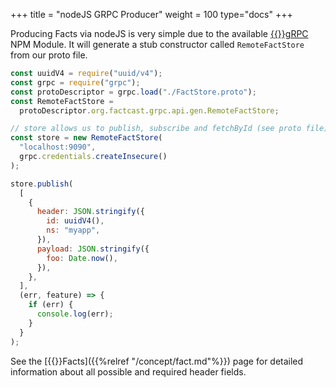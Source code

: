 +++
title = "nodeJS GRPC Producer"
weight = 100
type="docs"
+++

Producing Facts via nodeJS is very simple due to the available [{{<icon name="circle-arrow-right" size="small">}}gRPC](https://www.npmjs.com/package/grpc) NPM Module. It will generate a stub constructor called `RemoteFactStore` from our proto file.

```javascript
const uuidV4 = require("uuid/v4");
const grpc = require("grpc");
const protoDescriptor = grpc.load("./FactStore.proto");
const RemoteFactStore =
  protoDescriptor.org.factcast.grpc.api.gen.RemoteFactStore;

// store allows us to publish, subscribe and fetchById (see proto file)
const store = new RemoteFactStore(
  "localhost:9090",
  grpc.credentials.createInsecure()
);

store.publish(
  [
    {
      header: JSON.stringify({
        id: uuidV4(),
        ns: "myapp",
      }),
      payload: JSON.stringify({
        foo: Date.now(),
      }),
    },
  ],
  (err, feature) => {
    if (err) {
      console.log(err);
    }
  }
);
```

See the [{{<icon name="circle-arrow-right" size="small">}}Facts]({{%relref "/concept/fact.md"%}}) page for detailed information about all possible and required header fields.
